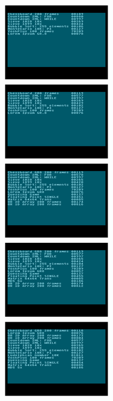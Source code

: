![](mp-1.6.4-2020-08-12.png)

![](mp-1.6.4-2020-09-08.png)

![](mp-1.6.4-2020-09-13.png)

![](mp-1.6.4-2020-09-26.png)

![](mp-1.6.4-2020-09-27.png)
